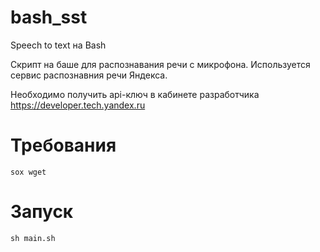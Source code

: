 # bash_sst
Speech to text на Bash

Скрипт на баше для распознавания речи с микрофона. Используется сервис распознавния речи Яндекса. 

Необходимо получить api-ключ в кабинете разработчика https://developer.tech.yandex.ru

# Требования
```sox wget```

# Запуск
```sh main.sh```
